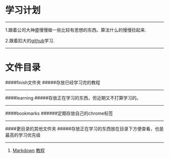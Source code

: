 学习计划
======
---------------

1.跟着公司大神盛慢慢做一些比较有思想的东西。算法什么的慢慢捡起来.

2.跟着扣大的[github](https://github.com/cody1991/learn)学习.

------

# 文件目录
####finish文件夹
#####存放已经学习完的教程

------

####learning
#####存放正在学习的东西，但近期又不打算学习的。

------

####bookmarks
######定期存放自己的chrome标签

------
####更目录的其他文件夹
#####存放正在学习的东西放在目录下方便查看，也是最高的学习优先级


-------

1. [Markdown](/markdown/teach.md)  [教程](http://www.appinn.com/markdown/#autoescape)

